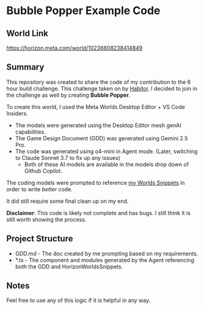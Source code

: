 # Bubble Popper Example Code
## World Link
https://horizon.meta.com/world/10236608238414849

## Summary
This repository was created to share the code of my contribution to the 6 hour build challenge.
This challenge taken on by [Habitor](https://horizon.meta.com/world/10162781682563570).
I decided to join in the challenge as well by creating **Bubble Popper**.

To create this world, I used the Meta Worlds Desktop Editor + VS Code Insiders.
- The models were generated using the Desktop Editor mesh genAI capabilities.
- The Game Design Document (GDD) was generated using Gemini 2.5 Pro.
- The code was generated using o4-mini in Agent mode. (Later, switching to Claude Sonnet 3.7 to fix up any issues)
  - Both of these AI models are available in the models drop down of Github Copilot.

The coding models were prompted to reference [my Worlds Snippets](https://github.com/tellous/HorizonWorldsSnippets) in order to write _better_ code. 

It did still require some final clean up on my end.

**Disclaimer**: This code is likely not complete and has bugs. I still think it is still worth showing the process.

## Project Structure
- GDD.md - The doc created by me prompting based on my requirements.
- *.ts - The component and modules generated by the Agent referencing both the GDD and HorizonWorldsSnippets.

## Notes
Feel free to use any of this logic if it is helpful in any way.
